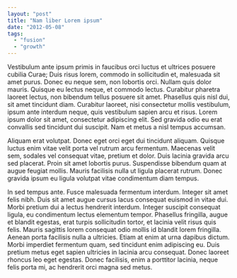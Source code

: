 ```yaml
---
layout: "post"
title: "Nam liber Lorem ipsum"
date: "2012-05-08"
tags: 
  - "fusion"
  - "growth"
---
```


Vestibulum ante ipsum primis in faucibus orci luctus et ultrices posuere cubilia Curae; Duis risus lorem, commodo in sollicitudin et, malesuada sit amet purus. Donec eu neque sem, non lobortis orci. Nullam quis dolor mauris. Quisque eu lectus neque, et commodo lectus. Curabitur pharetra laoreet lectus, non bibendum tellus posuere sit amet. Phasellus quis nisl dui, sit amet tincidunt diam. Curabitur laoreet, nisi consectetur mollis vestibulum, ipsum ante <!--more-->interdum neque, quis vestibulum sapien arcu et risus. Lorem ipsum dolor sit amet, consectetur adipiscing elit. Sed gravida odio eu erat convallis sed tincidunt dui suscipit. Nam et metus a nisl tempus accumsan.

Aliquam erat volutpat. Donec eget orci eget dui tincidunt aliquam. Quisque luctus enim vitae velit porta vel rutrum arcu fermentum. Maecenas velit sem, sodales vel consequat vitae, pretium et dolor. Duis lacinia gravida arcu sed placerat. Proin sit amet lobortis purus. Suspendisse bibendum quam at augue feugiat mollis. Mauris facilisis nulla ut ligula placerat rutrum. Donec gravida ipsum eu ligula volutpat vitae condimentum diam tempus.

In sed tempus ante. Fusce malesuada fermentum interdum. Integer sit amet felis nibh. Duis sit amet augue cursus lacus consequat euismod in vitae dui. Morbi pretium dui a lectus hendrerit interdum. Integer suscipit consequat ligula, eu condimentum lectus elementum tempor. Phasellus fringilla, augue et blandit egestas, erat turpis sollicitudin tortor, et lacinia velit risus quis felis. Mauris sagittis lorem consequat odio mollis id blandit lorem fringilla. Aenean porta facilisis nulla a ultricies. Etiam at enim at urna dapibus dictum. Morbi imperdiet fermentum quam, sed tincidunt enim adipiscing eu. Duis pretium metus eget sapien ultricies in lacinia arcu consequat. Donec laoreet rhoncus leo eget egestas. Donec facilisis, enim a porttitor lacinia, neque felis porta mi, ac hendrerit orci magna sed metus.